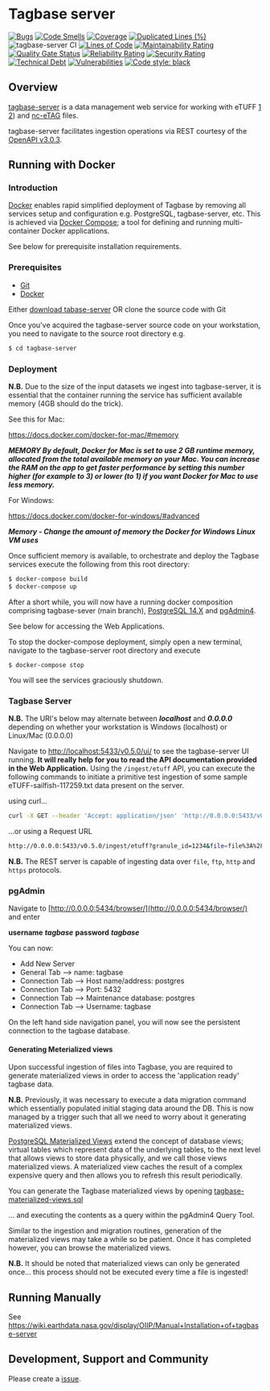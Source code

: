 # Tagbase server

[![Bugs](https://sonarcloud.io/api/project_badges/measure?project=tagbase_tagbase-server&metric=bugs)](https://sonarcloud.io/summary/new_code?id=tagbase_tagbase-server)
[![Code Smells](https://sonarcloud.io/api/project_badges/measure?project=tagbase_tagbase-server&metric=code_smells)](https://sonarcloud.io/summary/new_code?id=tagbase_tagbase-server)
[![Coverage](https://sonarcloud.io/api/project_badges/measure?project=tagbase_tagbase-server&metric=coverage)](https://sonarcloud.io/summary/new_code?id=tagbase_tagbase-server)
[![Duplicated Lines (%)](https://sonarcloud.io/api/project_badges/measure?project=tagbase_tagbase-server&metric=duplicated_lines_density)](https://sonarcloud.io/summary/new_code?id=tagbase_tagbase-server)
![tagbase-server CI](https://github.com/tagbase/tagbase-server/actions/workflows/build.yml/badge.svg)
[![Lines of Code](https://sonarcloud.io/api/project_badges/measure?project=tagbase_tagbase-server&metric=ncloc)](https://sonarcloud.io/summary/new_code?id=tagbase_tagbase-server)
[![Maintainability Rating](https://sonarcloud.io/api/project_badges/measure?project=tagbase_tagbase-server&metric=sqale_rating)](https://sonarcloud.io/summary/new_code?id=tagbase_tagbase-server)
[![Quality Gate Status](https://sonarcloud.io/api/project_badges/measure?project=tagbase_tagbase-server&metric=alert_status)](https://sonarcloud.io/summary/new_code?id=tagbase_tagbase-server)
[![Reliability Rating](https://sonarcloud.io/api/project_badges/measure?project=tagbase_tagbase-server&metric=reliability_rating)](https://sonarcloud.io/summary/new_code?id=tagbase_tagbase-server)
[![Security Rating](https://sonarcloud.io/api/project_badges/measure?project=tagbase_tagbase-server&metric=security_rating)](https://sonarcloud.io/summary/new_code?id=tagbase_tagbase-server)
[![Technical Debt](https://sonarcloud.io/api/project_badges/measure?project=tagbase_tagbase-server&metric=sqale_index)](https://sonarcloud.io/summary/new_code?id=tagbase_tagbase-server)
[![Vulnerabilities](https://sonarcloud.io/api/project_badges/measure?project=tagbase_tagbase-server&metric=vulnerabilities)](https://sonarcloud.io/summary/new_code?id=tagbase_tagbase-server)
[![Code style: black](https://img.shields.io/badge/code%20style-black-000000.svg)](https://github.com/psf/black)

## Overview

[tagbase-server](https://github.com/tagbase/tagbase-server) is a data management web service for working with eTUFF [1](https://doi.org/10.6084/m9.figshare.10032848.v4) [2](https://doi.org/10.6084/m9.figshare.10159820.v1.0.0)) and [nc-eTAG](https://github.com/oceandatainterop/nc-eTAG/) files.

tagbase-server facilitates ingestion operations via REST courtesy of the [OpenAPI v3.0.3](https://spec.openapis.org/oas/v3.0.3.html).

## Running with Docker

### Introduction
[Docker](https://www.docker.com/why-docker) enables rapid simplified deployment of Tagbase by removing
all services setup and configuration e.g. PostgreSQL, tagbase-server, etc.
This is achieved via [Docker Compose](https://docs.docker.com/compose/overview/); a tool for defining and
running multi-container Docker applications.

See below for prerequisite installation requirements.

### Prerequisites

* [Git](https://git-scm.com/downloads)
* [Docker](https://www.docker.com/products/docker-desktop)

Either [download tabase-server](https://github.com/tagbase/tagbase-server/raw/master/tagbase-server-master.zip) OR clone the source code with Git

Once you've acquired the tagbase-server source code on your workstation, you need to navigate to the source root directory e.g.

```bash
$ cd tagbase-server
```

### Deployment

**N.B.** Due to the size of the input datasets we ingest into tagbase-server, it is essential that the container running the service has sufficient available memory (4GB should do the trick).

See this for Mac:

https://docs.docker.com/docker-for-mac/#memory


***MEMORY By default, Docker for Mac is set to use 2 GB runtime memory, allocated from the total available memory on your Mac. You can increase the RAM on the app to get faster performance by setting this number higher (for example to 3) or lower (to 1) if you want Docker for Mac to use less memory.***

For Windows:

https://docs.docker.com/docker-for-windows/#advanced

***Memory - Change the amount of memory the Docker for Windows Linux VM uses***

Once sufficient memory is available, to orchestrate and deploy the Tagbase services execute the following from this root directory:

```bash
$ docker-compose build
$ docker-compose up
```

After a short while, you will now have a running docker composition comprising tagbase-sever (main branch), [PostgreSQL 14.X](https://www.postgresql.org) and [pgAdmin4](https://www.pgadmin.org).

See below for accessing the Web Applications.

To stop the docker-compose deployment, simply open a new terminal, navigate to the tagbase-server root directory and execute
```
$ docker-compose stop
```
You will see the services graciously shutdown.

### Tagbase Server

**N.B.** The URI's below may alternate between ***localhost*** and ***0.0.0.0*** depending on whether your workstation is Windows (localhost) or Linux/Mac (0.0.0.0)

Navigate to [http://localhost:5433/v0.5.0/ui/](http://0.0.0.0:5433/v0.5.0/ui/)
to see the tagbase-server UI running.
**It will really help for you to read the API documentation provided in the Web Application.**
Using the `/ingest/etuff` API, you can execute the following commands to initiate a primitive test
ingestion of some sample eTUFF-sailfish-117259.txt data present on the server.

using curl...

```bash
curl -X GET --header 'Accept: application/json' 'http://0.0.0.0:5433/v0.5.0/ingest?granule_id=1234&file=file%3A%2F%2F%2Fusr%2Fsrc%2Fapp%2Fdata%2FeTUFF-sailfish-117259.txt&type=etuff'
```

...or using a Request URL

```bash
http://0.0.0.0:5433/v0.5.0/ingest/etuff?granule_id=1234&file=file%3A%2F%2F%2Fusr%2Fsrc%2Fapp%2Fdata%2FeTUFF-sailfish-117259.txt&type=etuff
```

**N.B.** The REST server is capable of ingesting data over `file`, `ftp`, `http` and `https` protocols.

### pgAdmin

Navigate to [http://0.0.0.0:5434/browser/](http://0.0.0.0:5434/browser/) and enter

**username** ***tagbase***
**password** ***tagbase***

You can now:

* Add New Server
* General Tab --> name: tagbase
* Connection Tab --> Host name/address: postgres
* Connection Tab --> Port: 5432
* Connection Tab --> Maintenance database: postgres
* Connection Tab --> Username: tagbase

On the left hand side navigation panel, you will now see the persistent connection to the tagbase database.

#### Generating Meterialized views

Upon successful ingestion of files into Tagbase, you are required to generate materialized views in order to
access the 'application ready' tagbase data.

**N.B.** Previously, it was necessary to execute a data migration command which essentially
populated initial staging data around the DB. This is now managed by a trigger such that
all we need to worry about it generating materialized views.

[PostgreSQL Materialized Views](https://www.postgresql.org/docs/current/static/rules-materializedviews.html)
extend the concept of database views; virtual tables which represent data of the underlying tables,
to the next level that allows views to store data physically, and we call those views materialized views.
A materialized view caches the result of a complex expensive query and then allows you to refresh this result periodically.

You can generate the Tagbase materialized views by opening [tagbase-materialized-views.sql](https://github.com/tagbase/tagbase-server/blob/main/services/postgres/sqldb/tagbase-materialized-views.sql)

... and executing the contents as a query within the pgAdmin4 Query Tool.

Similar to the ingestion and migration routines, generation of the materialized views may take a while so be patient. Once it has completed however, you can browse the materialized views.

**N.B.** It should be noted that materialized views can only be generated once... this process should not be executed every time a file is ingested!

## Running Manually

See https://wiki.earthdata.nasa.gov/display/OIIP/Manual+Installation+of+tagbase-server

## Development, Support and Community
Please create a [issue](https://github.com/tagbase/tagbase-server/issues).

